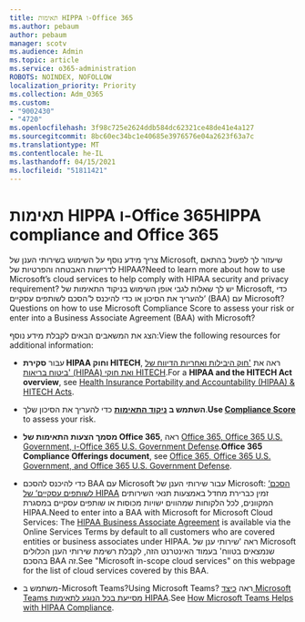 ```yaml
---
title: תאימות HIPPA ו-Office 365
ms.author: pebaum
author: pebaum
manager: scotv
ms.audience: Admin
ms.topic: article
ms.service: o365-administration
ROBOTS: NOINDEX, NOFOLLOW
localization_priority: Priority
ms.collection: Adm_O365
ms.custom:
- "9002430"
- "4720"
ms.openlocfilehash: 3f98c725e2624ddb584dc62321ce48de41e4a127
ms.sourcegitcommit: 8bc60ec34bc1e40685e3976576e04a2623f63a7c
ms.translationtype: MT
ms.contentlocale: he-IL
ms.lasthandoff: 04/15/2021
ms.locfileid: "51811421"
---
```

# <a name="hippa-compliance-and-office-365"></a><span data-ttu-id="f0bf1-102">תאימות HIPPA ו-Office 365</span><span class="sxs-lookup"><span data-stu-id="f0bf1-102">HIPPA compliance and Office 365</span></span>

<span data-ttu-id="f0bf1-103">צריך מידע נוסף על השימוש בשירותי הענן של Microsoft, שיעזור לך לפעול בהתאם לדרישות האבטחה והפרטיות של HIPAA?</span><span class="sxs-lookup"><span data-stu-id="f0bf1-103">Need to learn more about how to use Microsoft’s cloud services to help comply with HIPAA security and privacy requirement?</span></span>  <span data-ttu-id="f0bf1-104">יש לך שאלות לגבי אופן השימוש בניקוד התאימות של Microsoft, כדי להעריך את הסיכון או כדי להיכנס ל‘הסכם לשותפים עסקיים‘ (BAA) עם Microsoft? </span><span class="sxs-lookup"><span data-stu-id="f0bf1-104">Questions on how to use Microsoft Compliance Score to assess your risk or enter into a Business Associate Agreement (BAA) with Microsoft?</span></span>  

<span data-ttu-id="f0bf1-105">הצג את המשאבים הבאים לקבלת מידע נוסף:</span><span class="sxs-lookup"><span data-stu-id="f0bf1-105">View the following resources for additional information:</span></span>

- <span data-ttu-id="f0bf1-106">עבור **סקירת HIPAA וחוק HITECH**, ראה את ['חוק היבילות ואחריות הדיווח של ביטוח בריאות' (HIPAA) ואת חוקי HITECH](https://docs.microsoft.com/microsoft-365/compliance/offering-hipaa-hitech?view=o365-worldwide).</span><span class="sxs-lookup"><span data-stu-id="f0bf1-106">For a **HIPAA and the HITECH Act overview**, see [Health Insurance Portability and Accountability (HIPAA) & HITECH Acts](https://docs.microsoft.com/microsoft-365/compliance/offering-hipaa-hitech?view=o365-worldwide).</span></span>

- <span data-ttu-id="f0bf1-107">**השתמש ב [ניקוד התאימות](https://docs.microsoft.com/microsoft-365/compliance/offering-hipaa-hitech?view=o365-worldwide#use-microsoft-compliance-score-to-assess-your-risk)** כדי להעריך את הסיכון שלך.</span><span class="sxs-lookup"><span data-stu-id="f0bf1-107">**Use [Compliance Score](https://docs.microsoft.com/microsoft-365/compliance/offering-hipaa-hitech?view=o365-worldwide#use-microsoft-compliance-score-to-assess-your-risk)** to assess your risk.</span></span>

- <span data-ttu-id="f0bf1-108">**מסמך הצעות התאימות של Office 365**, ראה [Office 365, Office 365 U.S. Government, ו-Office 365 U.S. Government Defense](https://go.microsoft.com/fwlink/p/?LinkID=2077751).</span><span class="sxs-lookup"><span data-stu-id="f0bf1-108">**Office 365 Compliance Offerings document**, see [Office 365, Office 365 U.S. Government, and Office 365 U.S. Government Defense](https://go.microsoft.com/fwlink/p/?LinkID=2077751).</span></span>

- <span data-ttu-id="f0bf1-109">כדי להיכנס להסכם BAA עם Microsoft עבור שירותי הענן של Microsoft: [‘הסכם לשותפים עסקיים‘ של HIPAA](https://aka.ms/BAA) זמין כברירת מחדל באמצעות תנאי השירותים המקוונים, לכל הלקוחות שמהווים ישויות מכוסות או שותפים עסקיים במסגרת HIPAA.</span><span class="sxs-lookup"><span data-stu-id="f0bf1-109">Need to enter into a BAA with Microsoft for Microsoft Cloud Services: The [HIPAA Business Associate Agreement](https://aka.ms/BAA) is available via the Online Services Terms by default to all customers who are covered entities or business associates under HIPAA.</span></span> <span data-ttu-id="f0bf1-110">ראה 'שירותי ענן של Microsoft שנמצאים בטווח' בעמוד האינטרנט הזה, לקבלת רשימת שירותי הענן הכלולים בהסכם BAA זה.</span><span class="sxs-lookup"><span data-stu-id="f0bf1-110">See "Microsoft in-scope cloud services" on this webpage for the list of cloud services covered by this BAA.</span></span>

- <span data-ttu-id="f0bf1-111">משתמש ב-Microsoft Teams?</span><span class="sxs-lookup"><span data-stu-id="f0bf1-111">Using Microsoft Teams?</span></span> <span data-ttu-id="f0bf1-112">ראה [כיצד Microsoft Teams מסייעת בכל הנוגע לתאימות HIPAA](https://www.microsoft.com/microsoft-365/blog/2019/04/30/white-paper-microsoft-teams-healthcare-providers-hipaa-compliance/).</span><span class="sxs-lookup"><span data-stu-id="f0bf1-112">See [How Microsoft Teams Helps with HIPAA Compliance](https://www.microsoft.com/microsoft-365/blog/2019/04/30/white-paper-microsoft-teams-healthcare-providers-hipaa-compliance/).</span></span>
